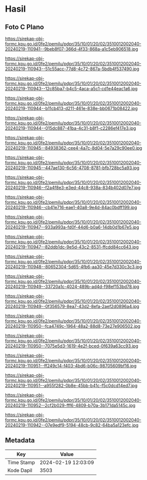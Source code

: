 # Hasil

## Foto C Plano

https://sirekap-obj-formc.kpu.go.id/0fe2/pemilu/pdpr/35/10/01/20/02/3510012002040-20240219-110941--9beb8f07-366d-4f33-868a-a1c5eb906518.jpg

https://sirekap-obj-formc.kpu.go.id/0fe2/pemilu/pdpr/35/10/01/20/02/3510012002040-20240219-110943--51c55acc-77d8-4c72-867a-5bdb4f537490.jpg

https://sirekap-obj-formc.kpu.go.id/0fe2/pemilu/pdpr/35/10/01/20/02/3510012002040-20240219-110943--12c85ba7-b4c5-4aca-a5c1-cd1e44eac1a6.jpg

https://sirekap-obj-formc.kpu.go.id/0fe2/pemilu/pdpr/35/10/01/20/02/3510012002040-20240219-110944--b11cb413-d211-461e-838e-bb0671b08422.jpg

https://sirekap-obj-formc.kpu.go.id/0fe2/pemilu/pdpr/35/10/01/20/02/3510012002040-20240219-110944--015dc887-41ba-4c31-b8f1-c2286ef417e3.jpg

https://sirekap-obj-formc.kpu.go.id/0fe2/pemilu/pdpr/35/10/01/20/02/3510012002040-20240219-110945--84938362-cee4-4a7c-8d04-5e7a29c90ee0.jpg

https://sirekap-obj-formc.kpu.go.id/0fe2/pemilu/pdpr/35/10/01/20/02/3510012002040-20240219-110945--447ae130-6c56-4708-8781-bfb728bc5a93.jpg

https://sirekap-obj-formc.kpu.go.id/0fe2/pemilu/pdpr/35/10/01/20/02/3510012002040-20240219-110946--f2a4f8e3-e3ed-44c8-938a-834b402d07e7.jpg

https://sirekap-obj-formc.kpu.go.id/0fe2/pemilu/pdpr/35/10/01/20/02/3510012002040-20240219-110946--cb41e716-eae1-40a8-9e4d-84ac0bdff199.jpg

https://sirekap-obj-formc.kpu.go.id/0fe2/pemilu/pdpr/35/10/01/20/02/3510012002040-20240219-110947--933a993a-fd0f-44d6-b0a6-14db0d1b67e5.jpg

https://sirekap-obj-formc.kpu.go.id/0fe2/pemilu/pdpr/35/10/01/20/02/3510012002040-20240219-110947--82ddb1dc-9e5d-43c2-8531-ffcdd84cc643.jpg

https://sirekap-obj-formc.kpu.go.id/0fe2/pemilu/pdpr/35/10/01/20/02/3510012002040-20240219-110948--80652304-5d65-4fb6-aa30-45e7d330c3c3.jpg

https://sirekap-obj-formc.kpu.go.id/0fe2/pemilu/pdpr/35/10/01/20/02/3510012002040-20240219-110949--33720a1c-4024-489b-ad4d-f98ef153bd78.jpg

https://sirekap-obj-formc.kpu.go.id/0fe2/pemilu/pdpr/35/10/01/20/02/3510012002040-20240219-110949--0f356579-8ea7-43d2-8efa-2aef2d0896a4.jpg

https://sirekap-obj-formc.kpu.go.id/0fe2/pemilu/pdpr/35/10/01/20/02/3510012002040-20240219-110950--fca4749c-1964-48a2-88d8-73e27e906502.jpg

https://sirekap-obj-formc.kpu.go.id/0fe2/pemilu/pdpr/35/10/01/20/02/3510012002040-20240219-110950--7075e5d3-1619-4e2f-bced-0f639a63cc93.jpg

https://sirekap-obj-formc.kpu.go.id/0fe2/pemilu/pdpr/35/10/01/20/02/3510012002040-20240219-110951--ff249c14-f403-4bd6-b06c-98705609bf16.jpg

https://sirekap-obj-formc.kpu.go.id/0fe2/pemilu/pdpr/35/10/01/20/02/3510012002040-20240219-110951--a955f282-0b8e-45bb-b41c-f5c0dcd14ed7.jpg

https://sirekap-obj-formc.kpu.go.id/0fe2/pemilu/pdpr/35/10/01/20/02/3510012002040-20240219-110952--2cf2b029-fff6-4809-b70a-3b171da5145c.jpg

https://sirekap-obj-formc.kpu.go.id/0fe2/pemilu/pdpr/35/10/01/20/02/3510012002040-20240219-110942--07e9edf9-5194-48cb-9c82-64ba5a123efc.jpg


## Metadata

| Key        | Value               |
| ---------- | ------------------- |
| Time Stamp | 2024-02-19 12:03:09 |
| Kode Dapil | 3503                |



